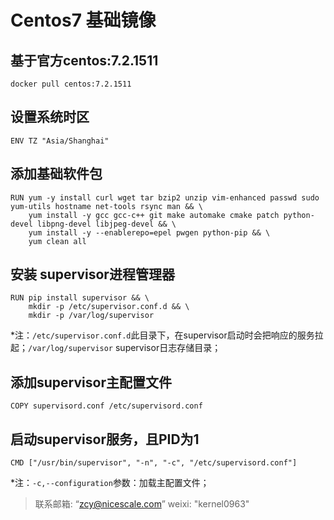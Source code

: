 # Centos7 基础镜像

## 基于官方centos:7.2.1511

`docker pull centos:7.2.1511`

## 设置系统时区

`ENV TZ "Asia/Shanghai"`

## 添加基础软件包

```
RUN yum -y install curl wget tar bzip2 unzip vim-enhanced passwd sudo yum-utils hostname net-tools rsync man && \
    yum install -y gcc gcc-c++ git make automake cmake patch python-devel libpng-devel libjpeg-devel && \
    yum install -y --enablerepo=epel pwgen python-pip && \
    yum clean all
```

## 安装 supervisor进程管理器

```
RUN pip install supervisor && \
    mkdir -p /etc/supervisor.conf.d && \
    mkdir -p /var/log/supervisor
```

*注：`/etc/supervisor.conf.d`此目录下，在supervisor启动时会把响应的服务拉起；`/var/log/supervisor` supervisor日志存储目录；

## 添加supervisor主配置文件

`COPY supervisord.conf /etc/supervisord.conf`

## 启动supervisor服务，且PID为1

`CMD ["/usr/bin/supervisor", "-n", "-c", "/etc/supervisord.conf"]`

*注：`-c,--configuration`参数：加载主配置文件；

> 联系邮箱: “zcy@nicescale.com”  weixi: "kernel0963"